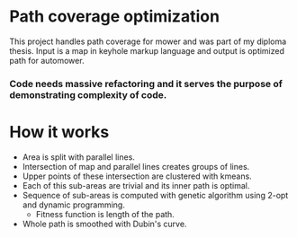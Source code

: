 # Path coverage optimization

This project handles path coverage for mower and was part of my diploma thesis.
Input is a map in keyhole markup language and output is optimized path for automower.

### Code needs massive refactoring and it serves the purpose of demonstrating complexity of code.

# How it works

-   Area is split with parallel lines.
-   Intersection of map and parallel lines creates groups of lines.
-   Upper points of these intersection are clustered with kmeans.
-   Each of this sub-areas are trivial and its inner path is optimal.
-   Sequence of sub-areas is computed with genetic algorithm using 2-opt and dynamic programming.
    -   Fitness function is length of the path.
-   Whole path is smoothed with Dubin's curve.
